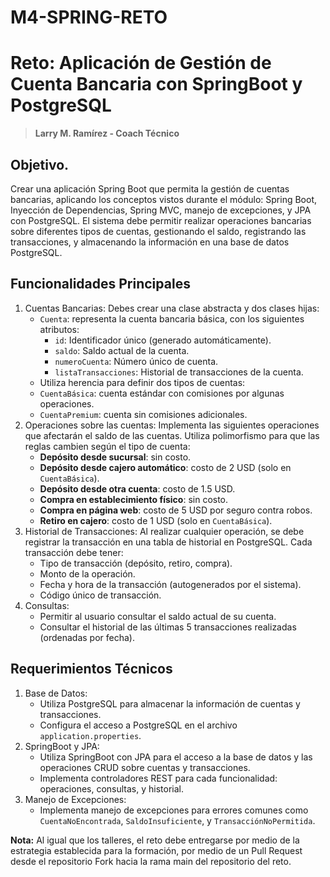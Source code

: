 # M4-SPRING-RETO
# Reto: Aplicación de Gestión de Cuenta Bancaria con SpringBoot y PostgreSQL
> **Larry M. Ramírez - Coach Técnico**

## Objetivo.
Crear una aplicación Spring Boot que permita la gestión de cuentas bancarias, aplicando los conceptos vistos durante el módulo: Spring Boot, Inyección de Dependencias, Spring MVC, manejo de excepciones, y JPA con PostgreSQL. El sistema debe permitir realizar operaciones bancarias sobre diferentes tipos de cuentas, gestionando el saldo, registrando las transacciones, y almacenando la información en una base de datos PostgreSQL.

## Funcionalidades Principales
1. Cuentas Bancarias:
Debes crear una clase abstracta y dos clases hijas:
	- `Cuenta`: representa la cuenta bancaria básica, con los siguientes atributos:
	    - `id`: Identificador único (generado automáticamente).
	    - `saldo`: Saldo actual de la cuenta.
	    - `numeroCuenta`: Número único de cuenta.
	    - `listaTransacciones`: Historial de transacciones de la cuenta.
	- Utiliza herencia para definir dos tipos de cuentas:
	- `CuentaBásica`: cuenta estándar con comisiones por algunas operaciones.
	- `CuentaPremium`: cuenta sin comisiones adicionales.
2. Operaciones sobre las cuentas: Implementa las siguientes operaciones que afectarán el saldo de las cuentas. Utiliza polimorfismo para que las reglas cambien según el tipo de cuenta:
	- **Depósito desde sucursal**: sin costo.
	- **Depósito desde cajero automático**: costo de 2 USD (solo en `CuentaBásica`).
	- **Depósito desde otra cuenta**: costo de 1.5 USD.
	- **Compra en establecimiento físico**: sin costo.
	- **Compra en página web**: costo de 5 USD por seguro contra robos.
	- **Retiro en cajero**: costo de 1 USD (solo en `CuentaBásica`).
3. Historial de Transacciones: Al realizar cualquier operación, se debe registrar la transacción en una tabla de historial en PostgreSQL. Cada transacción debe tener:
	- Tipo de transacción (depósito, retiro, compra).
	- Monto de la operación.
	- Fecha y hora de la transacción (autogenerados por el sistema).
	- Código único de transacción.
4. Consultas:
	- Permitir al usuario consultar el saldo actual de su cuenta.
	- Consultar el historial de las últimas 5 transacciones realizadas (ordenadas por fecha).
## Requerimientos Técnicos
1. Base de Datos:
	- Utiliza PostgreSQL para almacenar la información de cuentas y transacciones.
	- Configura el acceso a PostgreSQL en el archivo `application.properties`.
2. SpringBoot y JPA:
	- Utiliza SpringBoot con JPA para el acceso a la base de datos y las operaciones CRUD sobre cuentas y transacciones.
	- Implementa controladores REST para cada funcionalidad: operaciones, consultas, y historial.
3. Manejo de Excepciones:
	- Implementa manejo de excepciones para errores comunes como `CuentaNoEncontrada`, `SaldoInsuficiente`, y `TransacciónNoPermitida`.

**Nota:** Al igual que los talleres, el reto debe entregarse por medio de la estrategia establecida para la formación, por medio de un Pull Request desde el repositorio Fork hacia la rama main del repositorio del reto.
